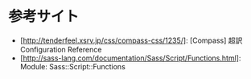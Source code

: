 参考サイト
==========================

+ [http://tenderfeel.xsrv.jp/css/compass-css/1235/]: [Compass] 超訳 Configuration Reference
+ [http://sass-lang.com/documentation/Sass/Script/Functions.html]: Module: Sass::Script::Functions